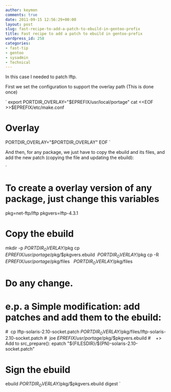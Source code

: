 ```yaml
---
author: keymon
comments: true
date: 2011-09-15 12:56:29+00:00
layout: post
slug: fast-recipe-to-add-a-patch-to-ebuild-in-gentoo-prefix
title: Fast recipe to add a patch to ebuild in gentoo-prefix
wordpress_id: 258
categories:
- fast-tip
- gentoo
- sysadmin
- Technical
---
```


In this case I needed to patch lftp.

First we set the configuration to support the overlay path (This is done once)

`
export PORTDIR_OVERLAY="$EPREFIX/usr/local/portage"
cat <<EOF >>$EPREFIX/etc/make.conf
# Overlay
PORTDIR_OVERLAY="$PORTDIR_OVERLAY"
EOF
`

And then, for any package, we just have to copy the ebuild and its files, and add the new patch (copying the file and updating the ebuild):

`
# To create a overlay version of any package, just change this variables
pkg=net-ftp/lftp
pkgvers=lftp-4.3.1

# Copy the ebuild
mkdir -p $PORTDIR_OVERLAY/$pkg
cp $EPREFIX/usr/portage/$pkg/$pkgvers.ebuild  $PORTDIR_OVERLAY/$pkg
cp -R $EPREFIX/usr/portage/$pkg/files   $PORTDIR_OVERLAY/$pkg/files

# Do any change.
# e.p. a Simple modification: add patches and add them to the ebuild:
#  cp lftp-solaris-2.10-socket.patch $PORTDIR_OVERLAY/$pkg/files/lftp-solaris-2.10-socket.patch
#  joe $EPREFIX/usr/portage/$pkg/$pkgvers.ebuild
#    +> Add to src_prepare(): epatch "${FILESDIR}/${PN}-solaris-2.10-socket.patch"

# Sign the ebuild
ebuild $PORTDIR_OVERLAY/$pkg/$pkgvers.ebuild digest
`

